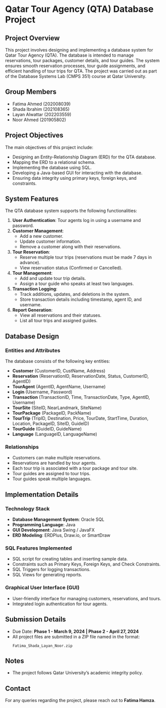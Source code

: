 # Qatar Tour Agency (QTA) Database Project

## Project Overview

This project involves designing and implementing a database system for Qatar Tour Agency (QTA). The database is intended to manage reservations, tour packages, customer details, and tour guides. The system ensures smooth reservation processes, tour guide assignments, and efficient handling of tour trips for QTA. The project was carried out as part of the Database Systems Lab (CMPS 351) course at Qatar University.

## Group Members

- Fatima Ahmed (202008039)
- Shada Ibrahim (202108365)
- Layan Alwattar (202203559)
- Noor Ahmed (201905802)

## Project Objectives

The main objectives of this project include:

- Designing an Entity-Relationship Diagram (ERD) for the QTA database.
- Mapping the ERD to a relational schema.
- Implementing the database using SQL.
- Developing a Java-based GUI for interacting with the database.
- Ensuring data integrity using primary keys, foreign keys, and constraints.

## System Features

The QTA database system supports the following functionalities:

1. **User Authentication**: Tour agents log in using a username and password.
2. **Customer Management**:
   - Add a new customer.
   - Update customer information.
   - Remove a customer along with their reservations.
3. **Tour Reservation**:
   - Reserve multiple tour trips (reservations must be made 7 days in advance).
   - View reservation status (Confirmed or Cancelled).
4. **Tour Management**:
   - Add and update tour trip details.
   - Assign a tour guide who speaks at least two languages.
5. **Transaction Logging**:
   - Track additions, updates, and deletions in the system.
   - Store transaction details including timestamp, agent ID, and username.
6. **Report Generation**:
   - View all reservations and their statuses.
   - List all tour trips and assigned guides.

## Database Design

### Entities and Attributes

The database consists of the following key entities:

- **Customer** (CustomerID, CustName, Address)
- **Reservation** (ReservationID, ReservationDate, Status, CustomerID, AgentID)
- **TourAgent** (AgentID, AgentName, Username)
- **Login** (Username, Password)
- **Transaction** (TransactionID, Time, TransactionDate, Type, AgentID, Username)
- **TourSite** (SiteID, NearLandmark, SiteName)
- **TourPackage** (PackageID, PackName)
- **TourTrip** (TripID, Destination, Price, TourDate, StartTime, Duration, Location, PackageID, SiteID, GuideID)
- **TourGuide** (GuideID, GuideName)
- **Language** (LanguageID, LanguageName)

### Relationships

- Customers can make multiple reservations.
- Reservations are handled by tour agents.
- Each tour trip is associated with a tour package and tour site.
- Tour guides are assigned to tour trips.
- Tour guides speak multiple languages.

## Implementation Details

### Technology Stack

- **Database Management System**: Oracle SQL
- **Programming Language**: Java
- **GUI Development**: Java Swing / JavaFX
- **ERD Modeling**: ERDPlus, Draw\.io, or SmartDraw

### SQL Features Implemented

- SQL script for creating tables and inserting sample data.
- Constraints such as Primary Keys, Foreign Keys, and Check Constraints.
- SQL Triggers for logging transactions.
- SQL Views for generating reports.

### Graphical User Interface (GUI)

- User-friendly interface for managing customers, reservations, and tours.
- Integrated login authentication for tour agents.

##

## Submission Details

- Due Date: **Phase 1 - March 9, 2024 | Phase 2 - April 27, 2024**
- All project files are submitted in a ZIP file named in the format:
  ```
  Fatima_Shada_Layan_Noor.zip
  ```

## Notes

- The project follows Qatar University’s academic integrity policy.

## Contact

For any queries regarding the project, please reach out to **Fatima Hamza**.


